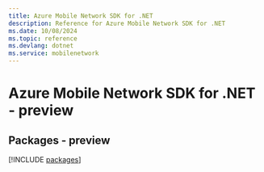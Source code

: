 ```yaml
---
title: Azure Mobile Network SDK for .NET
description: Reference for Azure Mobile Network SDK for .NET
ms.date: 10/08/2024
ms.topic: reference
ms.devlang: dotnet
ms.service: mobilenetwork
---
```

# Azure Mobile Network SDK for .NET - preview
## Packages - preview
[!INCLUDE [packages](mobile-network-index.md)]